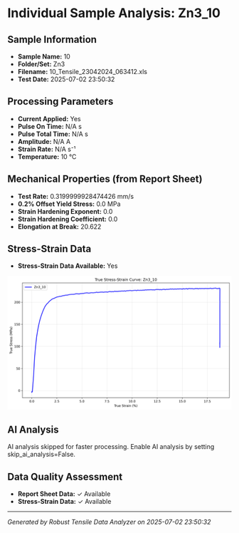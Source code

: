 # Individual Sample Analysis: Zn3_10

## Sample Information
- **Sample Name:** 10
- **Folder/Set:** Zn3
- **Filename:** 10_Tensile_23042024_063412.xls
- **Test Date:** 2025-07-02 23:50:32

## Processing Parameters
- **Current Applied:** Yes
- **Pulse On Time:** N/A s
- **Pulse Total Time:** N/A s
- **Amplitude:** N/A A
- **Strain Rate:** N/A s⁻¹
- **Temperature:** 10 °C

## Mechanical Properties (from Report Sheet)
- **Test Rate:** 0.3199999928474426 mm/s
- **0.2% Offset Yield Stress:** 0.0 MPa
- **Strain Hardening Exponent:** 0.0
- **Strain Hardening Coefficient:** 0.0
- **Elongation at Break:** 20.622

## Stress-Strain Data
- **Stress-Strain Data Available:** Yes

![Stress-Strain Curve](../individual_plots/plot_Zn3_10.png)

## AI Analysis

AI analysis skipped for faster processing. Enable AI analysis by setting skip_ai_analysis=False.

## Data Quality Assessment
- **Report Sheet Data:** ✓ Available
- **Stress-Strain Data:** ✓ Available

---
*Generated by Robust Tensile Data Analyzer on 2025-07-02 23:50:32*
